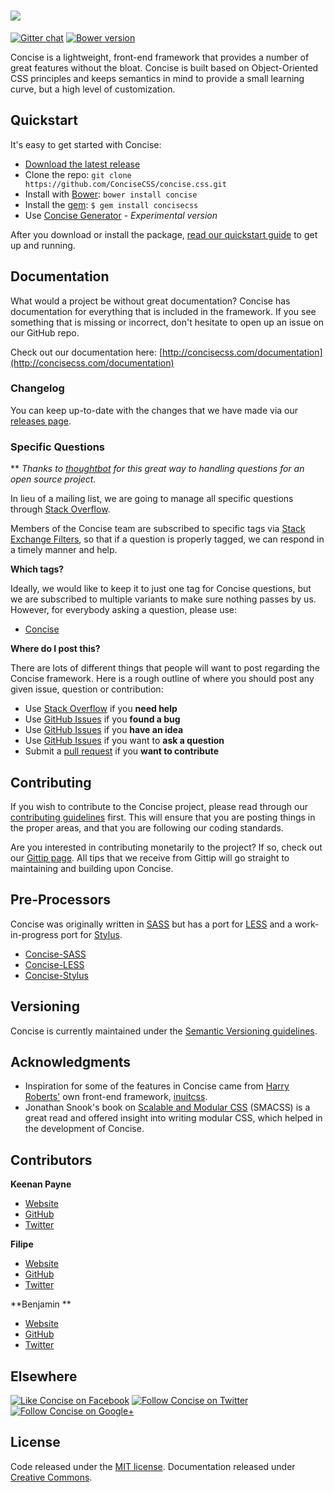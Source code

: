# [<img src="http://i.imgur.com/ihzCgEr.png">](http://concisecss.com/)

[![Gitter chat](https://badges.gitter.im/concisecss.png)](https://gitter.im/concisecss) [![Bower version](https://badge.fury.io/bo/concise.svg)](http://badge.fury.io/bo/concise)

Concise is a lightweight, front-end framework that provides a number of great features without the bloat. Concise is built based on Object-Oriented CSS principles and keeps semantics in mind to provide a small learning curve, but a high level of customization.

## Quickstart

It's easy to get started with Concise:

- [Download the latest release](https://github.com/ConciseCSS/concise.css/archive/v2.0.0.zip)
- Clone the repo: `git clone https://github.com/ConciseCSS/concise.css.git`
- Install with [Bower](http://bower.io/): `bower install concise`
- Install the [gem](https://github.com/ConciseCSS/concise.css-gem): `$ gem install concisecss`
- Use [Concise Generator](https://github.com/ConciseCSS/concise-generator) - _Experimental version_

After you download or install the package, [read our quickstart guide](http://concisecss.com/get-started/getting-started) to get up and running.

## Documentation

What would a project be without great documentation? Concise has documentation for everything that is included in the framework. If you see something that is missing or incorrect, don't hesitate to open up an issue on our GitHub repo.

Check out our documentation here: [http://concisecss.com/documentation](http://concisecss.com/documentation)

### Changelog

You can keep up-to-date with the changes that we have made via our [releases page](https://github.com/ConciseCSS/concise.css/releases).

### Specific Questions

** *Thanks to [thoughtbot](http://robots.thoughtbot.com/moving-open-source-project-mailing-lists-to-stack-overflow) for this great way to handling questions for an open source project.*

In lieu of a mailing list, we are going to manage all specific questions through [Stack Overflow](http://stackoverflow.com/).

Members of the Concise team are subscribed to specific tags via [Stack Exchange Filters](http://stackexchange.com/filters), so that if a question is properly tagged, we can respond in a timely manner and help.

**Which tags?**

Ideally, we would like to keep it to just one tag for Concise questions, but we are subscribed to multiple variants to make sure nothing passes by us. However, for everybody asking a question, please use:

- [Concise](http://stackoverflow.com/questions/tagged/concise)

**Where do I post this?**

There are lots of different things that people will want to post regarding the Concise framework. Here is a rough outline of where you should post any given issue, question or contribution:

- Use [Stack Overflow](http://stackoverflow.com) if you **need help**
- Use [GitHub Issues](http://github.com/ConciseCSS/concise.css/issues) if you **found a bug**
- Use [GitHub Issues](http://github.com/ConciseCSS/concise.css/issues) if you **have an idea**
- Use [GitHub Issues](http://github.com/ConciseCSS/concise.css/issues) if you want to **ask a question**
- Submit a [pull request](https://help.github.com/articles/creating-a-pull-request) if you **want to contribute**

## Contributing

If you wish to contribute to the Concise project, please read through our [contributing guidelines](https://github.com/ConciseCSS/concise.css/blob/master/CONTRIBUTING.md) first. This will ensure that you are posting things in the proper areas, and that you are following our coding standards.

Are you interested in contributing monetarily to the project? If so, check out our [Gittip page](https://www.gittip.com/keenanpayne/). All tips that we receive from Gittip will go straight to maintaining and building upon Concise.

## Pre-Processors

Concise was originally written in [SASS](http://sass-lang.com/) but has a port for [LESS](http://lesscss.org/) and a work-in-progress port for [Stylus](http://learnboost.github.io/stylus/).

- [Concise-SASS](https://github.com/ConciseCSS/concise.css)
- [Concise-LESS](https://github.com/ConciseCSS/concise.css-less)
- [Concise-Stylus](https://github.com/ConciseCSS/concise.css-stylus)

## Versioning

Concise is currently maintained under the [Semantic Versioning guidelines](http://semver.org/).

## Acknowledgments

- Inspiration for some of the features in Concise came from [Harry Roberts'](http://csswizardry.com/) own front-end framework, [inuitcss](https://github.com/csswizardry/inuit.css).
- Jonathan Snook's book on [Scalable and Modular CSS](https://smacss.com/) (SMACSS) is a great read and offered insight into writing modular CSS, which helped in the development of Concise.

## Contributors

**Keenan Payne**
- [Website](http://keenanpayne.com)
- [GitHub](http://github.com/keenanpayne)
- [Twitter](http://twitter.com/keenan_payne)

**Filipe**
- [Website](http://filipelinhares.com)
- [GitHub](http://github.com/filipelinhares)
- [Twitter](http://twitter.com/ofilipelinhares)

**Benjamin **
- [Website]()
- [GitHub]()
- [Twitter]()

## Elsewhere

[![Like Concise on Facebook](http://i.imgur.com/4dy5UUK.png)](https://facebook.com/ConciseCSS)
[![Follow Concise on Twitter](http://i.imgur.com/4AkKsMx.png)](https://twitter.com/ConciseCSS)
[![Follow Concise on Google+](http://i.imgur.com/gdFNEMe.png)](https://plus.google.com/103423710089455112688)

## License

Code released under the [MIT license](https://github.com/ConciseCSS/concise.css/blob/master/LICENSE). Documentation released under [Creative Commons](http://creativecommons.org/licenses/by-sa/4.0/).
